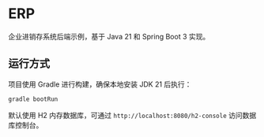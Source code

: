 # ERP

企业进销存系统后端示例，基于 Java 21 和 Spring Boot 3 实现。

## 运行方式

项目使用 Gradle 进行构建，确保本地安装 JDK 21 后执行：

```bash
gradle bootRun
```

默认使用 H2 内存数据库，可通过 `http://localhost:8080/h2-console` 访问数据库控制台。
